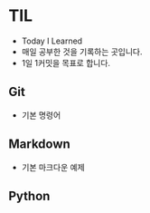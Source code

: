 # TIL
- Today I Learned
- 매일 공부한 것을 기록하는 곳입니다.
- 1일 1커밋을 목표로 합니다.


## Git
- 기본 명령어

## Markdown
- 기본 마크다운 예제

## Python
